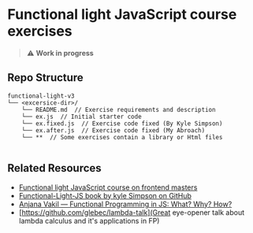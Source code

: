  # Functional light JavaScript course exercises
> :warning: **Work in progress**

## Repo Structure

```
functional-light-v3
└── <excersice-dir>/
    └── README.md  // Exercise requirements and description
    └── ex.js  // Initial starter code
    └── ex.fixed.js  // Exercise code fixed (By Kyle Simpson)
    └── ex.after.js  // Exercise code fixed (My Abroach)
    └── **  // Some exercises contain a library or Html files
    
```

## Related Resources
* [Functional light JavaScript course on frontend masters](https://frontendmasters.com/courses/functional-javascript-v3/)
* [Functional-Light-JS book by kyle Simpson on GitHub](https://github.com/getify/Functional-Light-JS)
* [Anjana Vakil — Functional Programming in JS: What? Why? How?](https://www.youtube.com/watch?v=qtsbZarFzm8)
* [https://github.com/glebec/lambda-talk](Great eye-opener talk about lambda calculus and it's applications in FP)
